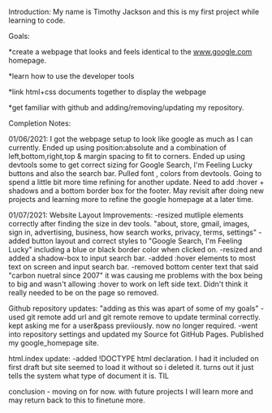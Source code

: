 Introduction: My name is Timothy Jackson and this is my first project while learning to code.

Goals:

*create a webpage that looks and feels identical to the www.google.com homepage.

*learn how to use the developer tools

*link html+css documents together to display the webpage

*get familiar with github and adding/removing/updating my repository.

Completion Notes:

01/06/2021: I got the webpage setup to look like google as much as I can currently. Ended up using position:absolute
and a combination of left,bottom,right,top & margin spacing to fit to corners. Ended up using devtools some
to get correct sizing for Google Search, I'm Feeling Lucky buttons and also the search bar. Pulled font , colors from devtools.
Going to spend a little bit more time refining for another update. Need to add :hover + shadows and a bottom border box
for the footer. May revisit after doing new projects and learning more to refine the google homepage at a later time.

01/07/2021:
Website Layout Improvements:
-resized mutliple elements correctly after finding the size in dev tools. "about, store, gmail, images, sign in, advertising, 
business, how search works, privacy, terms, settings"
-added button layout and correct styles to "Google Search, I'm Feeling Lucky" including a blue or black border color when clicked on.
-resized and added a shadow-box to input search bar.
-added :hover elements to most text on screen and input search bar.
-removed bottom center text that said "carbon nuetral since 2007" it was causing me problems with the box being to big and wasn't
 allowing :hover to work on left side text. Didn't think it really needed to be on the page so removed.

Github repository updates: "adding as this was apart of some of my goals"
-used git remote add url and git remote remove to update terminal correctly. kept asking me for a user&pass previiously. now no longer required.
-went into repository settings and updated my Source fot GitHub Pages. Published my google_homepage site.

html.index update:
-added !DOCTYPE html declaration. I had it included on first draft but site seemed to load it without so i deleted it.
turns out it just tells the system what type of document it is. TIL

conclusion - moving on for now. with future projects I will learn more and may return back to this to finetune more.